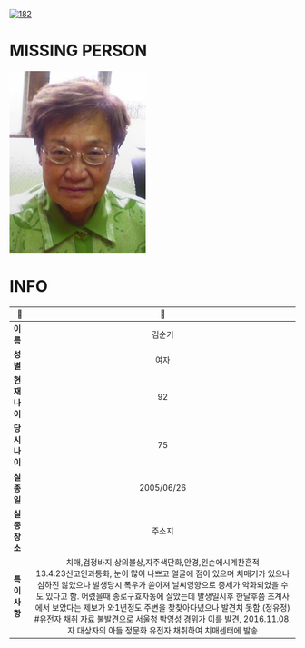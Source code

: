 [![182](https://img.shields.io/badge/%EC%8B%A4%EC%A2%85%EC%8B%A0%EA%B3%A0%EB%8A%94%20%EA%B5%AD%EB%B2%88%EC%97%86%EC%9D%B4-182-blue)](http://safe182.go.kr/index.do)

# MISSING PERSON

<img src="./missing_person.jpg">

# INFO

|🔑|💎|
|--|:--:|
|**이름**|김순기|
|**성별**|여자|
|**현재 나이**|92|
|**당시 나이**|75|
|**실종일**|2005/06/26|
|**실종 장소**|주소지|
|**특이사항**|치매,검정바지,상의불상,자주색단화,안경,왼손에시계찬흔적</br>13.4.23신고인과통화, 눈이 많이 나쁘고 얼굴에 점이 있으며 치매기가 있으나 심하진 않았으나 발생당시 폭우가 쏟아져 날씨영향으로 증세가 악화되었을 수도 있다고 함. 어렸을때 종로구효자동에 살았는데 발생일시후 한달후쯤 조계사에서 보았다는 제보가 와1년정도 주변을 찾찾아다녔으나 발견치 못함.(정유정)</br>#유전자 채취 자료 불발견으로 서울청 박영성 경위가 이를 발견,  2016.11.08.자 대상자의 아들 정문화 유전자 채취하여 치매센터에 발송|
